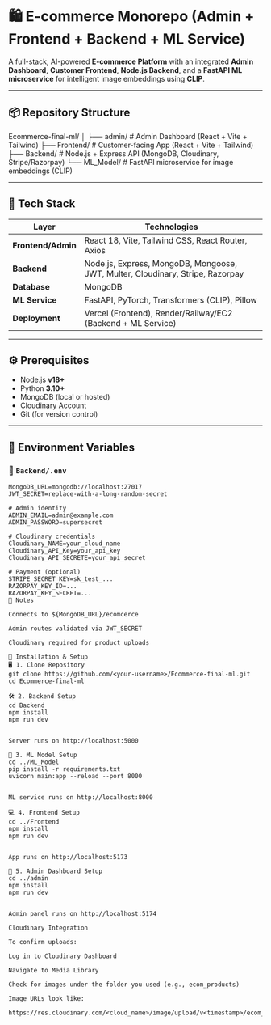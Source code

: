 # 🛍️ E-commerce Monorepo (Admin + Frontend + Backend + ML Service)

A full-stack, AI-powered **E-commerce Platform** with an integrated **Admin Dashboard**, **Customer Frontend**, **Node.js Backend**, and a **FastAPI ML microservice** for intelligent image embeddings using **CLIP**.

---

## 📦 Repository Structure

Ecommerce-final-ml/
│
├── admin/ # Admin Dashboard (React + Vite + Tailwind)
├── Frontend/ # Customer-facing App (React + Vite + Tailwind)
├── Backend/ # Node.js + Express API (MongoDB, Cloudinary, Stripe/Razorpay)
└── ML_Model/ # FastAPI microservice for image embeddings (CLIP)


---

## 🧠 Tech Stack

| Layer | Technologies |
|-------|---------------|
| **Frontend/Admin** | React 18, Vite, Tailwind CSS, React Router, Axios |
| **Backend** | Node.js, Express, MongoDB, Mongoose, JWT, Multer, Cloudinary, Stripe, Razorpay |
| **Database** | MongoDB |
| **ML Service** | FastAPI, PyTorch, Transformers (CLIP), Pillow |
| **Deployment** | Vercel (Frontend), Render/Railway/EC2 (Backend + ML Service) |

---

## ⚙️ Prerequisites

- Node.js **v18+**
- Python **3.10+**
- MongoDB (local or hosted)
- Cloudinary Account
- Git (for version control)

---

## 🔑 Environment Variables

### 📁 `Backend/.env`
```env
MongoDB_URL=mongodb://localhost:27017
JWT_SECRET=replace-with-a-long-random-secret

# Admin identity
ADMIN_EMAIL=admin@example.com
ADMIN_PASSWORD=supersecret

# Cloudinary credentials
Cloudinary_NAME=your_cloud_name
Cloudinary_API_Key=your_api_key
Cloudinary_API_SECRETE=your_api_secret

# Payment (optional)
STRIPE_SECRET_KEY=sk_test_...
RAZORPAY_KEY_ID=...
RAZORPAY_KEY_SECRET=...
📝 Notes

Connects to ${MongoDB_URL}/ecomcerce

Admin routes validated via JWT_SECRET

Cloudinary required for product uploads

🚀 Installation & Setup
🖥️ 1. Clone Repository
git clone https://github.com/<your-username>/Ecommerce-final-ml.git
cd Ecommerce-final-ml

🛠️ 2. Backend Setup
cd Backend
npm install
npm run dev


Server runs on http://localhost:5000

🧮 3. ML Model Setup
cd ../ML_Model
pip install -r requirements.txt
uvicorn main:app --reload --port 8000


ML service runs on http://localhost:8000

💻 4. Frontend Setup
cd ../Frontend
npm install
npm run dev


App runs on http://localhost:5173

🧰 5. Admin Dashboard Setup
cd ../admin
npm install
npm run dev


Admin panel runs on http://localhost:5174

Cloudinary Integration

To confirm uploads:

Log in to Cloudinary Dashboard

Navigate to Media Library

Check for images under the folder you used (e.g., ecom_products)

Image URLs look like:

https://res.cloudinary.com/<cloud_name>/image/upload/v<timestamp>/ecom_products/product1.jpg
